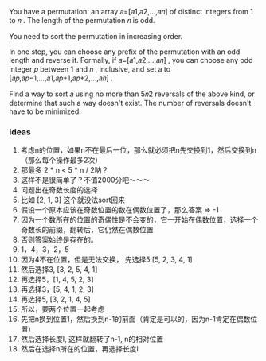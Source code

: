 You have a permutation: an array 𝑎=[𝑎1,𝑎2,…,𝑎𝑛]
 of distinct integers from 1
 to 𝑛
. The length of the permutation 𝑛
 is odd.

You need to sort the permutation in increasing order.

In one step, you can choose any prefix of the permutation with an odd length and reverse it. Formally, if 𝑎=[𝑎1,𝑎2,…,𝑎𝑛]
, you can choose any odd integer 𝑝
 between 1
 and 𝑛
, inclusive, and set 𝑎
 to [𝑎𝑝,𝑎𝑝−1,…,𝑎1,𝑎𝑝+1,𝑎𝑝+2,…,𝑎𝑛]
.

Find a way to sort 𝑎
 using no more than 5𝑛2
 reversals of the above kind, or determine that such a way doesn't exist. The number of reversals doesn't have to be minimized.

 ### ideas
 1. 考虑n的位置，如果n不在最后一位，那么就必须把n先交换到1，然后交换到n（那么每个操作最多2次）
 2. 那最多 2 * n < 5 * n / 2呐？
 3. 这样不是很简单了？不值2000分吧～～～
 4. 问题出在奇数长度的选择
 5. 比如 [2, 1, 3] 这个就没法sort回来
 6. 假设一个原本应该在奇数位置的数在偶数位置了，那么答案 => -1
 7. 因为一个数所在的位置的奇偶性是不会变的，它一开始在偶数位置，选择一个奇数长的前缀，翻转后，它仍然在偶数位置
 8. 否则答案始终是存在的。
 9. 1，4，3，2，5
 10. 因为4不在位置，但是无法交换， 先选择5 [5, 2, 3, 4, 1]
 11. 然后选择3, [3, 2, 5, 4, 1]
 12. 再选择5，[1, 4, 5, 2, 3]
 13. 再选择3，[5, 4, 1, 2, 3]
 14. 再选择5, [3, 2, 1, 4, 5]
 15. 所以，要两个位置一起考虑
 16. 先把n换到位置1，然后换到n-1的前面（肯定是可以的，因为n-1肯定在偶数位置）
 17. 然后选择长度l, 这样就翻转了n-1, n的相对位置
 18. 然后在选择n所在的位置，再选择长度l